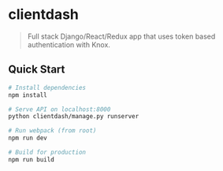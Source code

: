 # clientdash

> Full stack Django/React/Redux app that uses token based authentication with Knox.

## Quick Start

```bash
# Install dependencies
npm install

# Serve API on localhost:8000
python clientdash/manage.py runserver

# Run webpack (from root)
npm run dev

# Build for production
npm run build
```

